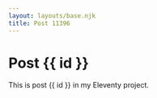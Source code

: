 ```yaml
---
layout: layouts/base.njk
title: Post 11396
---
```


# Post {{ id }}

This is post {{ id }} in my Eleventy project.

